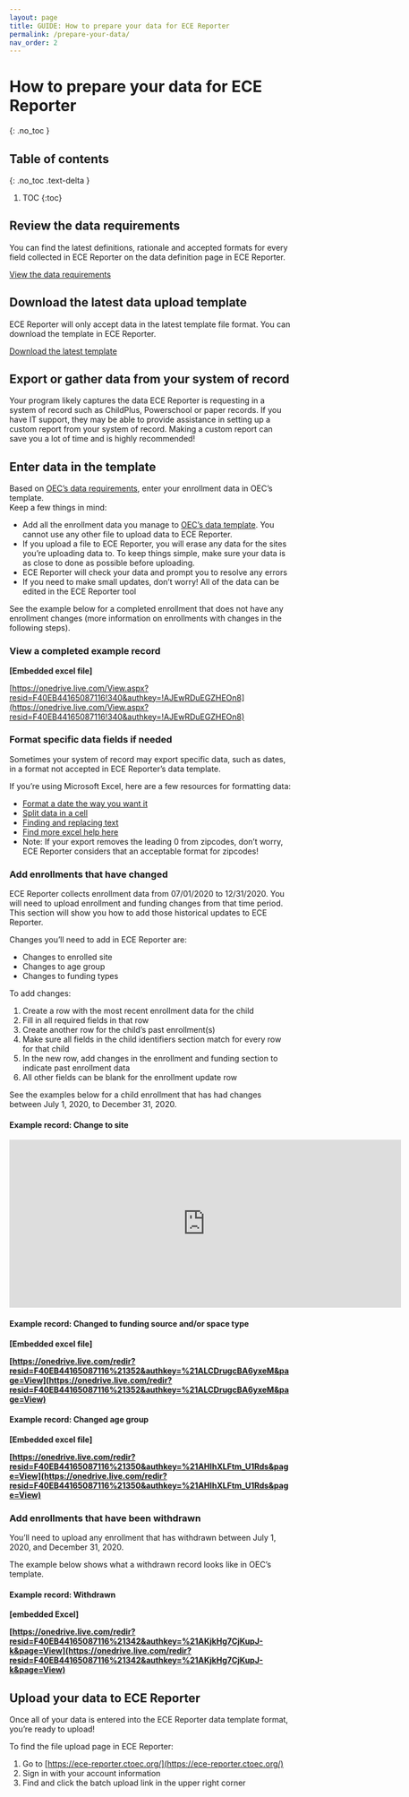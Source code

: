 ```yaml
---
layout: page
title: GUIDE: How to prepare your data for ECE Reporter
permalink: /prepare-your-data/
nav_order: 2
---
```




# How to prepare your data for ECE Reporter
{: .no_toc }

## Table of contents
{: .no_toc .text-delta }

1. TOC
{:toc}


## Review the data requirements

You can find the latest definitions, rationale and accepted formats for every field collected in ECE Reporter on the data definition page in ECE Reporter.

[View the data requirements](https://ece-reporter.ctoec.org/data-requirements)


## Download the latest data upload template

ECE Reporter will only accept data in the latest template file format. You can download the template in ECE Reporter.

[Download the latest template](https://ece-reporter.ctoec.org/template)


## Export or gather data from your system of record

Your program likely captures the data ECE Reporter is requesting in a system of record such as ChildPlus, Powerschool or paper records. If you have IT support, they may be able to provide assistance in setting up a custom report from your system of record. Making a custom report can save you a lot of time and is highly recommended!


## Enter data in the template

Based on [OEC’s data requirements](https://ece-reporter.ctoec.org/data-requirements), enter your enrollment data in OEC’s template.  \
Keep a few things in mind:



*   Add all the enrollment data you manage to [OEC’s data template](https://ece-reporter.ctoec.org/template). You cannot use any other file to upload data to ECE Reporter.
*   If you upload a file to ECE Reporter, you will erase any data for the sites you’re uploading data to. To keep things simple, make sure your data is as close to done as possible before uploading.
*   ECE Reporter will check your data and prompt you to resolve any errors
*   If you need to make small updates, don’t worry! All of the data can be edited in the ECE Reporter tool 


See the example below for a completed enrollment that does not have any enrollment changes (more information on enrollments with changes in the following steps).


### View a completed example record

**[Embedded excel file]**

[https://onedrive.live.com/View.aspx?resid=F40EB44165087116!340&authkey=!AJEwRDuEGZHEOn8](https://onedrive.live.com/View.aspx?resid=F40EB44165087116!340&authkey=!AJEwRDuEGZHEOn8)


### Format specific data fields if needed

Sometimes your system of record may export specific data, such as dates,  in a format not accepted in ECE Reporter’s data template. 

If you’re using Microsoft Excel, here are a few resources for formatting data:



*   [Format a date the way you want it](https://support.microsoft.com/en-us/office/format-a-date-the-way-you-want-8e10019e-d5d8-47a1-ba95-db95123d273e)
*   [Split data in a cell](https://support.microsoft.com/en-us/office/split-a-cell-f1804d0c-e180-4ed0-a2ae-973a0b7c6a23)
*   [Finding and replacing text](https://support.microsoft.com/en-us/office/find-or-replace-text-and-numbers-on-a-worksheet-0e304ca5-ecef-4808-b90f-fdb42f892e90#ID0EACAAA=Windows)
*   [Find more excel help here](https://support.microsoft.com/en-us/excel)
*   Note: If your export removes the leading 0 from zipcodes, don’t worry, ECE Reporter considers that an acceptable format for zipcodes!


### Add enrollments that have changed

ECE Reporter collects enrollment data from 07/01/2020 to 12/31/2020. You will need to upload enrollment and funding changes from that time period. This section will show you how to add those historical updates to ECE Reporter.

Changes you’ll need to add in ECE Reporter are:



*   Changes to enrolled site
*   Changes to age group
*   Changes to funding types

To add changes:



1. Create a row with the most recent enrollment data for the child
2. Fill in all required fields in that row
3. Create another row for the child’s past enrollment(s)
4. Make sure all fields in the child identifiers section match for every row for that child
5. In the new row, add changes in the enrollment and funding section to indicate past enrollment data
6. All other fields can be blank for the enrollment update row

See the examples below for a child enrollment that has had changes between July 1, 2020, to December 31, 2020.


#### Example record: Change to site

<iframe width="700" height="300" frameborder="0" scrolling="no" src="https://onedrive.live.com/embed?resid=F40EB44165087116%21348&authkey=%21ALWXGbSgozgNAqQ&em=2&wdAllowInteractivity=False&AllowTyping=True&ActiveCell='Sheet1'!A1&wdHideHeaders=True&wdDownloadButton=True&wdInConfigurator=True"></iframe>


#### Example record: Changed to funding source and/or space type

**[Embedded excel file]**

**[https://onedrive.live.com/redir?resid=F40EB44165087116%21352&authkey=%21ALCDrugcBA6yxeM&page=View](https://onedrive.live.com/redir?resid=F40EB44165087116%21352&authkey=%21ALCDrugcBA6yxeM&page=View)**


#### Example record: Changed age group

**[Embedded excel file]**

**[https://onedrive.live.com/redir?resid=F40EB44165087116%21350&authkey=%21AHIhXLFtm_U1Rds&page=View](https://onedrive.live.com/redir?resid=F40EB44165087116%21350&authkey=%21AHIhXLFtm_U1Rds&page=View)**


### Add enrollments that have been withdrawn

You’ll need to upload any enrollment that has withdrawn between July 1, 2020, and December 31, 2020. 

The example below shows what a withdrawn record looks like in OEC’s template. 


#### Example record: Withdrawn

**[embedded Excel]**

**[https://onedrive.live.com/redir?resid=F40EB44165087116%21342&authkey=%21AKjkHg7CjKupJ-k&page=View](https://onedrive.live.com/redir?resid=F40EB44165087116%21342&authkey=%21AKjkHg7CjKupJ-k&page=View)**


## Upload your data to ECE Reporter

Once all of your data is entered into the ECE Reporter data template format, you’re ready to upload!

To find the file upload page in ECE Reporter:



1. Go to [https://ece-reporter.ctoec.org/](https://ece-reporter.ctoec.org/)
2. Sign in with your account information
3. Find and click the batch upload link in the upper right corner

